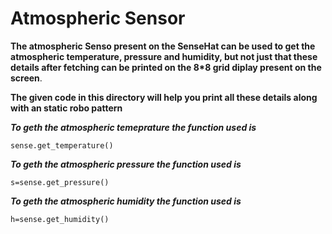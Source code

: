 # Atmospheric Sensor

**The atmospheric Senso present on the SenseHat can be used to get the atmospheric temperature, pressure and humidity, but not just that these details after fetching can be printed on the 8*8 grid diplay present on the screen**.

**The given code in this directory will help you print all these details along with an static robo pattern**

***To geth the atmospheric temeprature the function used is***
```
sense.get_temperature()
```

***To geth the atmospheric pressure the function used is***
```
s=sense.get_pressure()
```

***To geth the atmospheric humidity the function used is***
```
h=sense.get_humidity()
```